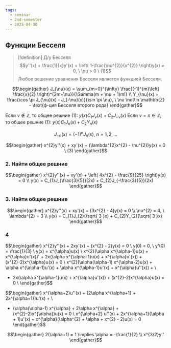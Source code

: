 ```yaml
---
tags:
  - seminar
  - 2nd-semester
  - 2025-04-30
---
```


## Функции Бесселя

> [!definition] Д/у Бесселя
> $$y''(x) + \frac{1}{x}y'(x) + \left( 1-\frac{\nu^{2}}{x^{2}} \right)y(x) = 0, \ \nu > 0 \ (1)$$
> Любое решение уравнения Бесселя является функцией Бесселя.


$$\begin{gather}
J_{\nu}(x) = \sum_{m=0}^{\infty} \frac{(-1)^{m}\left( \frac{x}{2} \right)^{2m+\nu}}{\Gamma(m + \nu + 1)m!} \\
Y_{\nu}(x) = \frac{\cos \pi J_{\nu}(x) - J_{-\nu}(x)}{\sin \pi \nu}, \ \nu \not\in \mathbb{Z} - \text{ф-ция Бесселя второго рода}
\end{gather}$$

Если $\nu \not\in\mathbb{Z}$, то общее решние (1): $y(x)C_{1}J_{\nu}(x) + C_{2}J_{-\nu}(x)$
Если $\nu = n \in\mathbb{Z}$, то общее решние (1): $y(x)C_{1}J_{n}(x) + C_{2}Y_{n}(x)$

$$J_{-n}(x) = (-1)^{n}J_{n}(x), \ n = 1,2,\dots$$

$$\begin{gather}
x^{2}y''(x) + xy'(x) + (\lambda^{2}x^{2} - \nu^{2})y(x) = 0 \ (3)
\end{gather}$$

### 2. Найти общее решние

$$\begin{gather}
x^{2}y''(x) + xy'(x) + \left( 4x^{2} - \frac{9}{25} \right)y(x) = 0 \\
y(x) = C_{1}J_{\frac{3}{5}}(2x) + C_{2}J_{-\frac{3}{5}}(2x)
\end{gather}$$

### 3. Найти общее решние

$$\begin{gather}
x^{2}y''(x) + xy'(x) + (3x^{2} - 4)y(x) = 0 \\
\nu^{2} = 4, \ \lambda^{2} = 3 \\
y(x) = C_{1}J_{2}(\sqrt{ 3 }x) + C_{2}Y_{2}(\sqrt{ 3 }x)
\end{gather}$$

### 4

$$\begin{gather}
x^{2}y''(x) + 2xy'(x) + (x^{2} - 2)y(x) = 0 \\
y(0) = 0, \ y'(0) = \frac{1}{3} \\
y(x) = x^{\alpha}u(x) \\
x^{2}(\alpha x^{\alpha-1}u(x) + x^{\alpha}u'(x))' + 2x(\alpha x^{\alpha-1}u(x) + x^{\alpha}u'(x)) + (x^{2}-2)x^{\alpha}u(x) = 0 \\
x^{2}(\alpha(\alpha-1) x^{\alpha-2}u(x) + \alpha x^{\alpha-1}u'(x) + \alpha x^{\alpha-1}u'(x) + x^{\alpha}u''(x)) + \\
+ 2x(\alpha x^{\alpha-1}u(x) + x^{\alpha}u'(x)) + (x^{2}-2)x^{\alpha}u(x) = 0 \\
\end{gather}$$

$$\begin{gather}
x^{\alpha+2}u''(x) + (2\alpha x^{\alpha+1} + 2x^{\alpha+1})u'(x) + \\
+ (\alpha(\alpha-1) x^{\alpha} + 2\alpha x^{\alpha} + (x^{2}-2)x^{\alpha})u(x) = 0 \\
x^{\alpha+2} u''(x) + 2x^{\alpha+1}(\alpha + 1)u'(x) + x^{\alpha}(\alpha^{2} + \alpha + x^{2} - 2)u(x) = 0
\end{gather}$$

$$\begin{gather}
2(\alpha+1) = 1 \implies \alpha = -\frac{1}{2} \\
x^{3/2}y''
\end{gather}$$